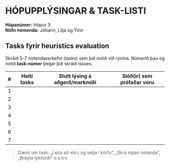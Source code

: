# HÓPUPPLÝSINGAR & TASK-LISTI

**Hópanúmer:** Hópur 3  
**Nöfn nemenda:** Jóhann, Lilja og Ýmir

## Tasks fyrir heuristics evaluation
Skráið 5–7 notendaverkefni (tasks) sem þið notið við rýnina. Númerið þau og notið **task-númer** þegar þið skráið issues.

| # | Heiti tasks | Stutt lýsing á aðgerð/markmiði | Slóð(ir) sem prófaðar voru |
|---|-------------|--------------------------------|-----------------------------|
| 1 |             |                                |                             |
| 2 |             |                                |                             |
| 3 |             |                                |                             |
| 4 |             |                                |                             |
| 5 |             |                                |                             |
| 6 |             |                                |                             |
| 7 |             |                                |                             |

> Dæmi um task: „Leita að vöru og setja í körfu“, „Skrá nýjan notanda“, „Breyta lykilorði“ o.s.frv.
